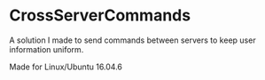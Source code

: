 # CrossServerCommands
A solution I made to send commands between servers to keep user information uniform.

Made for Linux/Ubuntu 16.04.6
